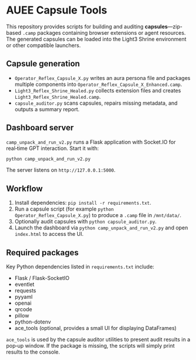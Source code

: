 # AUEE Capsule Tools

This repository provides scripts for building and auditing **capsules**—zip-based `.camp` packages containing browser extensions or agent resources. The generated capsules can be loaded into the Light3 Shrine environment or other compatible launchers.

## Capsule generation
- `Operator_Reflex_Capsule_X.py` writes an aura persona file and packages multiple components into `Operator_Reflex_Capsule_X_Enhanced.camp`.
- `Light3_Reflex_Shrine_Healed.py` collects extension files and creates `Light3_Reflex_Shrine_Healed.camp`.
- `capsule_auditor.py` scans capsules, repairs missing metadata, and outputs a summary report.

## Dashboard server
`camp_unpack_and_run_v2.py` runs a Flask application with Socket.IO for real‑time GPT interaction. Start it with:
```bash
python camp_unpack_and_run_v2.py
```
The server listens on `http://127.0.0.1:5000`.

## Workflow
1. Install dependencies: `pip install -r requirements.txt`.
2. Run a capsule script (for example `python Operator_Reflex_Capsule_X.py`) to produce a `.camp` file in `/mnt/data/`.
3. Optionally audit capsules with `python capsule_auditor.py`.
4. Launch the dashboard via `python camp_unpack_and_run_v2.py` and open `index.html` to access the UI.

## Required packages
Key Python dependencies listed in `requirements.txt` include:
- Flask / Flask-SocketIO
- eventlet
- requests
- pyyaml
- openai
- qrcode
- pillow
- python-dotenv
- ace_tools (optional, provides a small UI for displaying DataFrames)

`ace_tools` is used by the capsule auditor utilities to present audit results
in a pop‑up window. If the package is missing, the scripts will simply print
results to the console.
